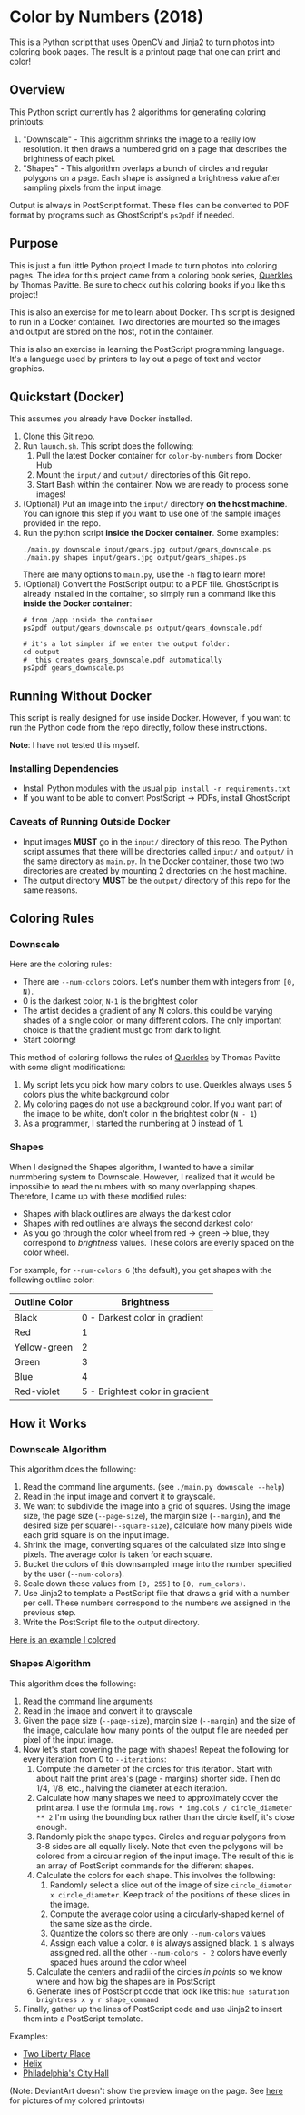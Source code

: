 # Color by Numbers (2018)

This is a Python script that uses OpenCV and Jinja2 to turn photos into
coloring book pages. The result is a printout page that one can print and
color!

## Overview

This Python script currently has 2 algorithms for generating coloring printouts:

1. "Downscale" - This algorithm shrinks the image to a really low resolution.
    it then draws a numbered grid on a page that describes the brightness
    of each pixel.
2. "Shapes" - This algorithm overlaps a bunch of circles and regular polygons on
    a page. Each shape is assigned a brightness value after sampling pixels from
    the input image.

Output is always in PostScript format. These files can be converted to
PDF format by programs such as GhostScript's `ps2pdf` if needed.

## Purpose

This is just a fun little Python project I made to turn photos into coloring
pages. The idea for this project came from a coloring book series,
[Querkles](http://www.querkles.net/) by Thomas Pavitte. Be sure to check out
his coloring books if you like this project!

This is also an exercise for me to learn about Docker. This script is designed
to run in a Docker container. Two directories are mounted so the images and
output are stored on the host, not in the container.

This is also an exercise in learning the PostScript programming language. It's
a language used by printers to lay out a page of text and vector graphics.

## Quickstart (Docker)

This assumes you already have Docker installed.

1. Clone this Git repo.
1. Run `launch.sh`. This script does the following:
    1. Pull the latest Docker container for `color-by-numbers` from Docker Hub
    1. Mount the `input/` and `output/` directories of this Git repo.
    1. Start Bash within the container. Now we are ready to process some
        images!
1. (Optional) Put an image into the `input/` directory **on the host machine**.
    You can ignore this step if you want to use one of the sample images
    provided in the repo.
1. Run the python script **inside the Docker container**. Some examples:
    ```
    ./main.py downscale input/gears.jpg output/gears_downscale.ps
    ./main.py shapes input/gears.jpg output/gears_shapes.ps
    ```
    There are many options to `main.py`, use the `-h` flag to learn more!
1. (Optional) Convert the PostScript output to a PDF file. GhostScript is
    already installed in the container, so simply run a command like this
    **inside the Docker container**:
    ```
    # from /app inside the container
    ps2pdf output/gears_downscale.ps output/gears_downscale.pdf

    # it's a lot simpler if we enter the output folder:
    cd output
    #  this creates gears_downscale.pdf automatically
    ps2pdf gears_downscale.ps
    ```

## Running Without Docker

This script is really designed for use inside Docker. However, if you want to
run the Python code from the repo directly, follow these instructions.

**Note**: I have not tested this myself.

### Installing Dependencies

* Install Python modules with the usual `pip install -r requirements.txt`
* If you want to be able to convert PostScript -> PDFs, install GhostScript

### Caveats of Running Outside Docker

* Input images **MUST** go in the `input/` directory of this repo. The Python
  script assumes that there will be directories called `input/` and `output/`
  in the same directory as `main.py`. In the Docker container, those two
  two directories are created by mounting 2 directories on the host machine.
* The output directory **MUST** be the `output/` directory of this repo for the
  same reasons.

## Coloring Rules

### Downscale

Here are the coloring rules:

* There are `--num-colors` colors. Let's number them with integers from
  `[0, N)`.
* 0 is the darkest color, `N-1` is the brightest color
* The artist decides a gradient of any N colors. this could be varying
  shades of a single color, or many different colors. The only important
  choice is that the gradient must go from dark to light.
* Start coloring!

This method of coloring follows the rules of
[Querkles](http://www.querkles.net/) by Thomas Pavitte with some slight
modifications:

1. My script lets you pick how many colors to use. Querkles always uses 5 colors
    plus the white background color
1. My coloring pages do not use a background color. If you want  part of the
    image to be white, don't color in the brightest color (`N - 1`)
1. As a programmer, I started the numbering at 0 instead of 1.

### Shapes

When I designed the Shapes algorithm, I wanted to have a similar nummbering
system to Downscale. However, I realized that it would be impossible to
read the numbers with so many overlapping shapes. Therefore, I came up
with these modified rules:

* Shapes with black outlines are always the darkest color
* Shapes with red outlines are always the second darkest color
* As you go through the color wheel from red -> green -> blue, they correspond
  to *brightness* values. These colors are evenly spaced on the color wheel.

For example, for `--num-colors 6` (the default), you get shapes with the
following outline color:

| Outline Color | Brightness |
|---------------|------------|
| Black         | 0 - Darkest color in gradient
| Red           | 1 |
| Yellow-green  | 2 |
| Green         | 3 |
| Blue          | 4 |
| Red-violet    | 5 - Brightest color in gradient |

## How it Works

### Downscale Algorithm

This algorithm does the following:

1. Read the command line arguments. (see `./main.py downscale --help`)
1. Read in the input image and convert it to grayscale.
1. We want to subdivide the image into a grid of squares. Using the image size,
    the page size (`--page-size`), the margin size (`--margin`), and the
    desired size per square(`--square-size`), calculate how many pixels wide
    each grid square is on the input image.
1. Shrink the image, converting squares of the calculated size into single
    pixels. The average color is taken for each square.
1. Bucket the colors of this downsampled image into the number specified
    by the user (`--num-colors`).
1. Scale down these values from `[0, 255]` to `[0, num_colors)`.
1. Use Jinja2 to template a PostScript file that draws a grid with a number
    per cell. These numbers correspond to the numbers we assigned in the
    previous step.
1. Write the PostScript file to the output directory.

[Here is an example I colored](https://ptrgags.deviantart.com/art/2018-03-21-WIP-Sample-Color-By-Numbers-736609991)

### Shapes Algorithm

This algorithm does the following:

1. Read the command line arguments
1. Read in the image and convert it to grayscale
1. Given the page size (`--page-size`), margin size (`--margin`) and the size
    of the image, calculate how many points of the output file are needed per
    pixel of the input image.
1. Now let's start covering the page with shapes! Repeat the following for
    every iteration from 0 to `--iterations`:
    1. Compute the diameter of the circles for this iteration. Start with
        about half the print area's (page - margins) shorter side. Then do
        1/4, 1/8, etc., halving the diameter at each iteration.
    1. Calculate how many shapes we need to approximately cover the print
        area. I use the formula `img.rows * img.cols / circle_diameter ** 2`
        I'm using the bounding box rather than the circle itself, it's close
        enough.
    1. Randomly pick the shape types. Circles and regular polygons from 3-8
        sides are all equally likely. Note that even the polygons will be
        colored from a circular region of the input image. The result of this
        is an array of PostScript commands for the different shapes.
    1. Calculate the colors for each shape. This involves the following:
        1. Randomly select a slice out of the image of size
            `circle_diameter x circle_diameter`. Keep track of the positions of
            these slices in the image.
        1. Compute the average color using a circularly-shaped kernel of the
            same size as the circle.
        1. Quantize the colors so there are only `--num-colors` values
        1. Assign each value a color. `0` is always assigned black. `1` is
            always assigned red. all the other `--num-colors - 2` colors have
            evenly spaced hues around the color wheel
    1. Calculate the centers and radii of the circles *in points* so we
        know where and how big the shapes are in PostScript
    1. Generate lines of PostScript code that look like this:
        `hue saturation brightness x y r shape_command`
1. Finally, gather up the lines of PostScript code and use Jinja2 to insert
    them into a PostScript template.

Examples:

* [Two Liberty Place](https://ptrgags.deviantart.com/art/2018-03-23-Color-by-Numbers-Shapes-Take-1-737409838)
* [Helix](https://ptrgags.deviantart.com/art/2018-03-25-Color-by-Numbers-Shapes-Take-2-737412221)
* [Philadelphia's City Hall](https://ptrgags.deviantart.com/art/2018-03-25-Color-by-Numbers-Shapes-Take-3-737413483)

(Note: DeviantArt doesn't show the preview image on the page. See
[here](https://ptrgags.deviantart.com/gallery/66017777/Programming-Art) for pictures of my colored printouts)

